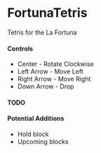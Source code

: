 # FortunaTetris
Tetris for the La Fortuna

#### Controls
* Center - Rotate Clockwise
* Left Arrow - Move Left
* Right Arrow - Move Right 
* Down Arrow - Drop

#### TODO

#### Potential Additions
* Hold block
* Upcoming blocks
